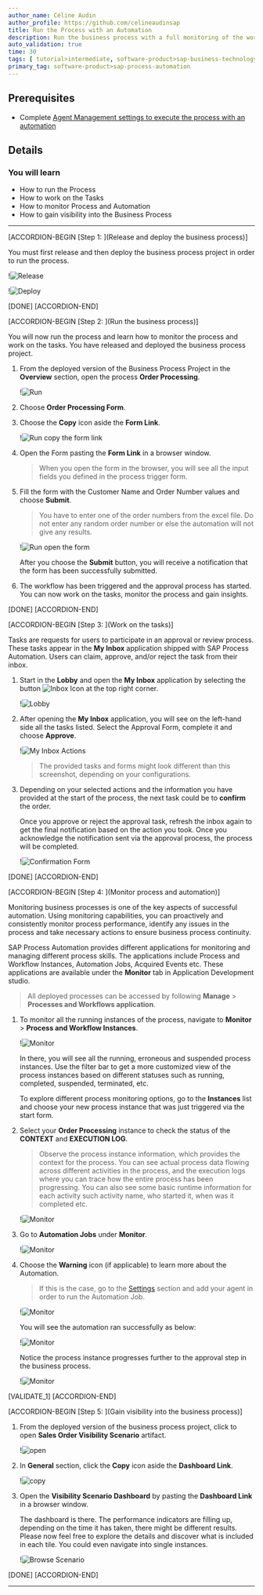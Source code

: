 ```yaml
---
author_name: Céline Audin
author_profile: https://github.com/celineaudinsap
title: Run the Process with an Automation
description: Run the business process with a full monitoring of the workflow instances and automation jobs
auto_validation: true
time: 30
tags: [ tutorial>intermediate, software-product>sap-business-technology-platform, tutorial>free-tier]
primary_tag: software-product>sap-process-automation
---
```


## Prerequisites
 - Complete [Agent Management settings to execute the process with an automation](spa-run-agent-settings)

## Details
### You will learn
  - How to run the Process
  - How to work on the Tasks
  - How to monitor Process and Automation
  - How to gain visibility into the Business Process
---

[ACCORDION-BEGIN [Step 1: ](Release and deploy the business process)]

You must first release and then deploy the business process project in order to run the process.

  !![Release](00_Release.png)

  !![Deploy](00_Deploy.png)

[DONE]
[ACCORDION-END]


[ACCORDION-BEGIN [Step 2: ](Run the business process)]

You will now run the process and learn how to monitor the process and work on the tasks. You have released and deployed the business process project.

1. From the deployed version of the Business Process Project in the **Overview** section, open the process **Order Processing**.

    !![Run](01_Open_Order_Processing.png)

2. Choose **Order Processing Form**.

3. Choose the **Copy** icon aside the **Form Link**.

    !![Run copy the form link](02_Process_Start.png)

4. Open the Form pasting the **Form Link** in a browser window.

    > When you open the form in the browser, you will see all the input fields you defined in the process trigger form.

5. Fill the form with the Customer Name and Order Number values and choose **Submit**.

    > You have to enter one of the order numbers from the excel file. Do not enter any random order number or else the automation will not give any results.

    !![Run open the form](Form_Inputs.png)

    After you choose the **Submit** button, you will receive a notification that the form has been successfully submitted.

6. The workflow has been triggered and the approval process has started. You can now work on the tasks, monitor the process and gain insights.

[DONE]
[ACCORDION-END]

[ACCORDION-BEGIN [Step 3: ](Work on the tasks)]

Tasks are requests for users to participate in an approval or review process. These tasks appear in the **My Inbox** application shipped with SAP Process Automation. Users can claim, approve, and/or reject the task from their inbox.

1. Start in the **Lobby** and open the **My Inbox** application by selecting the button ![Inbox Icon](02_Inbox_Icon.png) at the top right corner.

    !![Lobby](01_Lobby.png)

2. After opening the **My Inbox** application, you will see on the left-hand side all the tasks listed. Select the Approval Form, complete it and choose **Approve**.

    !![My Inbox Actions](03-MyInbox-Actions.png)

    > The provided tasks and forms might look different than this screenshot, depending on your configurations.

3. Depending on your selected actions and the information you have provided at the start of the process, the next task could be to **confirm** the order.

    Once you approve or reject the approval task, refresh the inbox again to get the final notification based on the action you took. Once you acknowledge the notification sent via the approval process, the process will be completed.

    !![Confirmation Form](06-ConfirmationForm.png)

[DONE]
[ACCORDION-END]

[ACCORDION-BEGIN [Step 4: ](Monitor process and automation)]

Monitoring business processes is one of the key aspects of successful automation. Using monitoring capabilities, you can proactively and consistently monitor process performance, identify any issues in the process and take necessary actions to ensure business process continuity.

SAP Process Automation provides different applications for monitoring and managing different process skills. The applications include Process and Workflow Instances, Automation Jobs, Acquired Events etc. These applications are available under the **Monitor** tab in Application Development studio.

> All deployed processes can be accessed by following **Manage** > **Processes and Workflows application**.

1. To monitor all the running instances of the process, navigate to **Monitor** > **Process and Workflow Instances**.

    !![Monitor](01_Monitor.png)

    In there, you will see all the running, erroneous and suspended process instances. Use the filter bar to get a more customized view of the process instances based on different statuses such as running, completed, suspended, terminated, etc.

    To explore different process monitoring options, go to the **Instances** list and choose your new process instance that was just triggered via the start form.

2. Select your **Order Processing** instance to check the status of the **CONTEXT** and **EXECUTION LOG**.

    > Observe the process instance information, which provides the context for the process. You can see actual process data flowing across different activities in the process, and the execution logs where you can trace how the entire process has been progressing. You can also see some basic runtime information for each activity such activity name, who started it, when was it completed etc.

    !![Monitor](02-Process-and-Workflow.png)

3. Go to **Automation Jobs** under **Monitor**.

    !![Monitor](03_Automations_Jobs.png)

4. Choose the **Warning** icon (if applicable) to learn more about the Automation.

    > If this is the case, go to the [Settings](spa-run-agent-settings) section and add your agent in order to run the Automation Job.

    !![Monitor](03_Automations_Jobs_warning.png)

    You will see the automation ran successfully as below:

    !![Monitor](04_Monitor_Automation_successful.png)

    Notice the process instance progresses further to the approval step in the business process.

    !![Monitor](05-Monitor-Process-and-Workflow.png)

[VALIDATE_1]
[ACCORDION-END]

[ACCORDION-BEGIN [Step 5: ](Gain visibility into the business process)]


1. From the deployed version of the business process project, click to open **Sales Order Visibility Scenario** artifact.

    !![open](05_Open_Visibility_Scenario.png)

2. In **General** section, click the **Copy** icon aside the **Dashboard Link**.

    !![copy](05_Copy_Visibility_Link.png)

3. Open the **Visibility Scenario Dashboard** by pasting the **Dashboard Link** in a browser window.

    The dashboard is there. The performance indicators are filling up, depending on the time it has taken, there might be different results. Please now feel free to explore the details and discover what is included in each tile.
    You could even navigate into single instances.

      !![Browse Scenario](03_BrowseScenario.png)

[DONE]
[ACCORDION-END]




---
